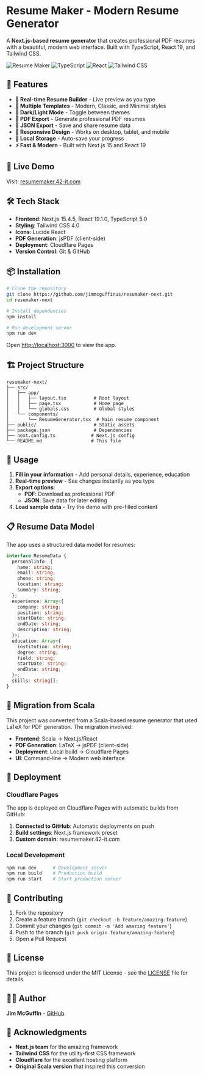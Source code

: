 # Resume Maker - Modern Resume Generator

A **Next.js-based resume generator** that creates professional PDF resumes with a beautiful, modern web interface. Built with TypeScript, React 19, and Tailwind CSS.

![Resume Maker](https://img.shields.io/badge/Next.js-15.4.5-black?style=for-the-badge&logo=next.js)
![TypeScript](https://img.shields.io/badge/TypeScript-5.0-blue?style=for-the-badge&logo=typescript)
![React](https://img.shields.io/badge/React-19.1.0-blue?style=for-the-badge&logo=react)
![Tailwind CSS](https://img.shields.io/badge/Tailwind_CSS-4.0-38B2AC?style=for-the-badge&logo=tailwind-css)

## 🌟 Features

- **📝 Real-time Resume Builder** - Live preview as you type
- **🎨 Multiple Templates** - Modern, Classic, and Minimal styles
- **🌙 Dark/Light Mode** - Toggle between themes
- **📄 PDF Export** - Generate professional PDF resumes
- **💾 JSON Export** - Save and share resume data
- **📱 Responsive Design** - Works on desktop, tablet, and mobile
- **💾 Local Storage** - Auto-save your progress
- **⚡ Fast & Modern** - Built with Next.js 15 and React 19

## 🚀 Live Demo

Visit: [resumemaker.42-it.com](https://resumemaker.42-it.com)

## 🛠️ Tech Stack

- **Frontend**: Next.js 15.4.5, React 19.1.0, TypeScript 5.0
- **Styling**: Tailwind CSS 4.0
- **Icons**: Lucide React
- **PDF Generation**: jsPDF (client-side)
- **Deployment**: Cloudflare Pages
- **Version Control**: Git & GitHub

## 📦 Installation

```bash
# Clone the repository
git clone https://github.com/jimmcguffinus/resumaker-next.git
cd resumaker-next

# Install dependencies
npm install

# Run development server
npm run dev
```

Open [http://localhost:3000](http://localhost:3000) to view the app.

## 🏗️ Project Structure

```
resumaker-next/
├── src/
│   ├── app/
│   │   ├── layout.tsx          # Root layout
│   │   ├── page.tsx            # Home page
│   │   └── globals.css         # Global styles
│   └── components/
│       └── ResumeGenerator.tsx  # Main resume component
├── public/                     # Static assets
├── package.json                # Dependencies
├── next.config.ts             # Next.js config
└── README.md                  # This file
```

## 🎯 Usage

1. **Fill in your information** - Add personal details, experience, education
2. **Real-time preview** - See changes instantly as you type
3. **Export options**:
   - **PDF**: Download as professional PDF
   - **JSON**: Save data for later editing
4. **Load sample data** - Try the demo with pre-filled content

## 📋 Resume Data Model

The app uses a structured data model for resumes:

```typescript
interface ResumeData {
  personalInfo: {
    name: string;
    email: string;
    phone: string;
    location: string;
    summary: string;
  };
  experience: Array<{
    company: string;
    position: string;
    startDate: string;
    endDate: string;
    description: string;
  }>;
  education: Array<{
    institution: string;
    degree: string;
    field: string;
    startDate: string;
    endDate: string;
  }>;
  skills: string[];
}
```

## 🔄 Migration from Scala

This project was converted from a Scala-based resume generator that used LaTeX for PDF generation. The migration involved:

- **Frontend**: Scala → Next.js/React
- **PDF Generation**: LaTeX → jsPDF (client-side)
- **Deployment**: Local build → Cloudflare Pages
- **UI**: Command-line → Modern web interface

## 🚀 Deployment

### Cloudflare Pages

The app is deployed on Cloudflare Pages with automatic builds from GitHub:

1. **Connected to GitHub**: Automatic deployments on push
2. **Build settings**: Next.js framework preset
3. **Custom domain**: resumemaker.42-it.com

### Local Development

```bash
npm run dev      # Development server
npm run build    # Production build
npm run start    # Start production server
```

## 🤝 Contributing

1. Fork the repository
2. Create a feature branch (`git checkout -b feature/amazing-feature`)
3. Commit your changes (`git commit -m 'Add amazing feature'`)
4. Push to the branch (`git push origin feature/amazing-feature`)
5. Open a Pull Request

## 📄 License

This project is licensed under the MIT License - see the [LICENSE](LICENSE) file for details.

## 👨‍💻 Author

**Jim McGuffin** - [GitHub](https://github.com/jimmcguffinus)

## 🙏 Acknowledgments

- **Next.js team** for the amazing framework
- **Tailwind CSS** for the utility-first CSS framework
- **Cloudflare** for the excellent hosting platform
- **Original Scala version** that inspired this conversion
